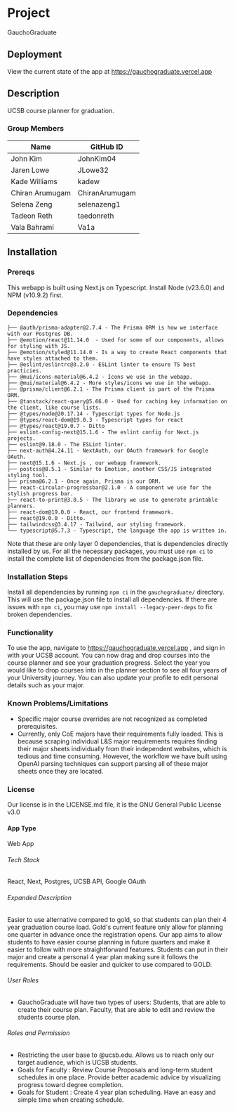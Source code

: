 # Project
GauchoGraduate 

## Deployment
View the current state of the app at https://gauchograduate.vercel.app

## Description
UCSB course planner for graduation.

### Group Members
| Name            | GitHub ID       |
| --------------- | --------------- | 
| John Kim        | JohnKim04       | 
| Jaren Lowe      | JLowe32         |
| Kade Williams   | kadew           |
| Chiran Arumugam | ChiranArumugam  | 
| Selena Zeng     | selenazeng1     |
| Tadeon Reth     | taedonreth      |
| Vala Bahrami    | Va1a            | 

## Installation
### Prereqs
This webapp is built using Next.js on Typescript.
Install Node (v23.6.0) and NPM (v10.9.2) first.

### Dependencies
```
├── @auth/prisma-adapter@2.7.4 - The Prisma ORM is how we interface with our Postgres DB.
├── @emotion/react@11.14.0  - Used for some of our components, allows for styling with JS.
├── @emotion/styled@11.14.0 - Is a way to create React components that have styles attached to them.
├── @eslint/eslintrc@3.2.0 - ESLint linter to ensure TS best practicies.
├── @mui/icons-material@6.4.2 - Icons we use in the webapp.
├── @mui/material@6.4.2 - More styles/icons we use in the webapp.
├── @prisma/client@6.2.1 - The Prisma client is part of the Prisma ORM.
├── @tanstack/react-query@5.66.0 - Used for caching key information on the client, like course lists.
├── @types/node@20.17.14 - Typescript types for Node.js
├── @types/react-dom@19.0.3 - Typescript types for react
├── @types/react@19.0.7 - Ditto
├── eslint-config-next@15.1.6 - The eslint config for Next.js projects.
├── eslint@9.18.0 - The ESLint linter.
├── next-auth@4.24.11 - NextAuth, our OAuth framework for Google OAuth.
├── next@15.1.6 - Next.js , our webapp framework.
├── postcss@8.5.1 - Similar to Emotion, another CSS/JS integrated styling tool.
├── prisma@6.2.1 - Once again, Prisma is our ORM.
├── react-circular-progressbar@2.1.0 - A component we use for the stylish progress bar.
├── react-to-print@3.0.5 - The library we use to generate printable planners.
├── react-dom@19.0.0 - React, our frontend framework.
├── react@19.0.0 - Ditto.
├── tailwindcss@3.4.17 - Tailwind, our styling framework.
└── typescript@5.7.3 - Typescript, the language the app is written in.
```
Note that these are only layer 0 dependencies, that is dependencies directly installed by us. For all the necessary packages, you must use `npm ci` to install the complete list of dependencies from the package.json file.

### Installation Steps
Install all dependencies by running `npm ci` in the `gauchograduate/` directory. This will use the package.json file to install all dependencies. If there are issues with `npm ci`, you may use `npm install --legacy-peer-deps` to fix broken dependencies.

### Functionality
To use the app, navigate to https://gauchograduate.vercel.app , and sign in with your UCSB account. You can now drag and drop courses into the course planner and see your graduation progress. Select the year you would like to drop courses into in the planner section to see all four years of your University journey. You can also update your profile to edit personal details such as your major.

### Known Problems/Limitations
- Specific major course overrides are not recognized as completed prerequisites.
- Currently, only CoE majors have their requirements fully loaded. This is because scraping individual L&S major requirements requires finding their major sheets individually from their independent websites, which is tedious and time consuming. However, the workflow we have built using OpenAI parsing techniques can support parsing all of these major sheets once they are located.

### License
Our license is in the LICENSE.md file, it is the GNU General Public License v3.0

#### App Type 
Web App

###### Tech Stack
React, Next, Postgres, UCSB API, Google OAuth

###### Expanded Description
Easier to use alternative compared to gold, so that students can plan their 4 year graduation course load. Gold's current feature only allow for planning one quarter in advance once the registration opens. Our app aims to allow students to have easier course planning in future quarters and make it easier to follow with more straightforward features. Students can put in their major and create a personal 4 year plan making sure it follows the requirements. Should be easier and quicker to use compared to GOLD.

###### User Roles
- GauchoGraduate will have two types of users: Students, that are able to create their course plan. Faculty, that are able to edit and review the students course plan.

###### Roles and Permission
- Restricting the user base to @ucsb.edu. Allows us to reach only our target audience, which is UCSB students.
- Goals for Faculty : Review Course Proposals and long-term student schedules in one place. Provide better academic advice by visualizing progress toward degree completion.
- Goals for Student : Create 4 year plan scheduling. Have an easy and simple time when creating schedule.

  




